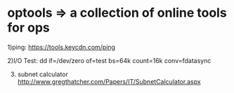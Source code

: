 # optools => a collection of online tools for ops

1)ping:
https://tools.keycdn.com/ping

2)I/O Test:
dd if=/dev/zero of=test bs=64k count=16k conv=fdatasync

3) subnet calculator
http://www.gregthatcher.com/Papers/IT/SubnetCalculator.aspx
